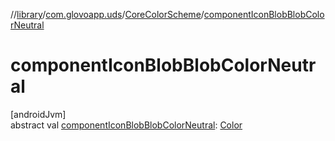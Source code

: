 //[library](../../../index.md)/[com.glovoapp.uds](../index.md)/[CoreColorScheme](index.md)/[componentIconBlobBlobColorNeutral](component-icon-blob-blob-color-neutral.md)

# componentIconBlobBlobColorNeutral

[androidJvm]\
abstract val [componentIconBlobBlobColorNeutral](component-icon-blob-blob-color-neutral.md): [Color](https://developer.android.com/reference/kotlin/androidx/compose/ui/graphics/Color.html)
